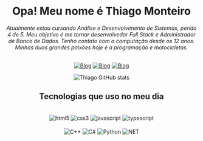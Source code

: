 <div align="center">
  <h1> Opa! Meu nome é Thiago Monteiro </h1>

  <em> Atualmente estou cursando Análise e Desenvolvimento de Sistemas, perído 4 de 5. Meu objetivo é me tornar desenvolvedor Full Stack e Administrador de Banco de Dados. Tenho contato com a computação desde os 12 anos. Minhas duas grandes paixões hoje é a programação e motocicletas.</em><br><br>

[![Blog](https://img.shields.io/badge/Gmail-D14836?style=for-the-badge&logo=gmail&logoColor=white)](monteiroads96@gmail.com)
[![Blog](https://img.shields.io/badge/Discord-7289DA?style=for-the-badge&logo=discord&logoColor=white)](monteiroads96@gmail.com)
[![Blog](https://img.shields.io/badge/LinkedIn-0077B5?style=for-the-badge&logo=linkedin&logoColor=white)](https://www.linkedin.com/in/thiago-monteiro-026738227/)

![Thiago GitHub stats](https://github-readme-stats.vercel.app/api?username=monteiroads96&show_icons=true&theme=dracula)

## Tecnologias que uso no meu dia

<div style="display: inline_block"><br/>
    <img align="center" alt="html5" src="https://img.shields.io/badge/HTML5-E34F26?style=for-the-badge&logo=html5&logoColor=white"/>
    <img align="center" alt="css3" src="https://img.shields.io/badge/CSS3-1572B6?style=for-the-badge&logo=css3&logoColor=white"/>
    <img align="center" alt="javascript" src="https://img.shields.io/badge/JavaScript-F7DF1E?style=for-the-badge&logo=javascript&logoColor=black"/> 
    <img align="center" alt="typescript" src="https://img.shields.io/badge/TypeScript-007ACC?style=for-the-badge&logo=typescript&logoColor=white"/><br><br>
    <img align="center" alt="C++" src="https://img.shields.io/badge/C%2B%2B-00599C?style=for-the-badge&logo=c%2B%2B&logoColor=white"/>
    <img align="center" alt="C#" src="https://img.shields.io/badge/C%23-239120?style=for-the-badge&logo=c-sharp&logoColor=white"/>
    <img align="center" alt="Python" src="https://img.shields.io/badge/Python-3776AB?style=for-the-badge&logo=python&logoColor=white"/>
    <img align="center" alt="NET" src="https://img.shields.io/badge/.NET-5C2D91?style=for-the-badge&logo=.net&logoColor=white"/>

</div><br/>


